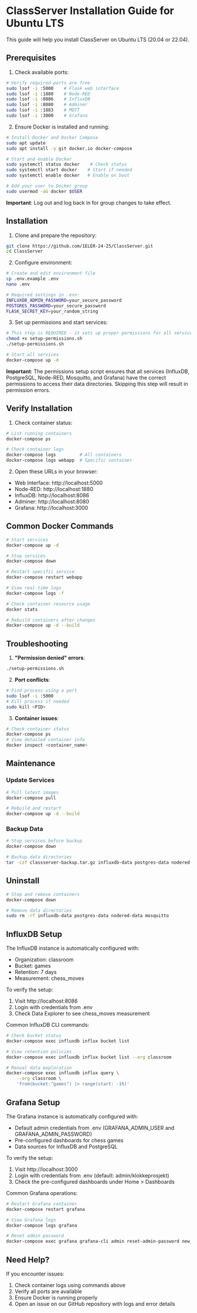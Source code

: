 # ClassServer Installation Guide for Ubuntu LTS

This guide will help you install ClassServer on Ubuntu LTS (20.04 or 22.04).

## Prerequisites

1. Check available ports:
```bash
# Verify required ports are free
sudo lsof -i :5000    # Flask web interface
sudo lsof -i :1880    # Node-RED
sudo lsof -i :8086    # InfluxDB
sudo lsof -i :8080    # Adminer
sudo lsof -i :1883    # MQTT
sudo lsof -i :3000    # Grafana
```

2. Ensure Docker is installed and running:
```bash
# Install Docker and Docker Compose
sudo apt update
sudo apt install -y git docker.io docker-compose

# Start and enable Docker
sudo systemctl status docker    # Check status
sudo systemctl start docker    # Start if needed
sudo systemctl enable docker   # Enable on boot

# Add your user to Docker group
sudo usermod -aG docker $USER
```

**Important**: Log out and log back in for group changes to take effect.

## Installation

1. Clone and prepare the repository:
```bash
git clone https://github.com/1ELER-24-25/ClassServer.git
cd ClassServer
```

2. Configure environment:
```bash
# Create and edit environment file
cp .env.example .env
nano .env

# Required settings in .env:
INFLUXDB_ADMIN_PASSWORD=your_secure_password
POSTGRES_PASSWORD=your_secure_password
FLASK_SECRET_KEY=your_random_string
```

3. Set up permissions and start services:
```bash
# This step is REQUIRED - it sets up proper permissions for all services
chmod +x setup-permissions.sh
./setup-permissions.sh

# Start all services
docker-compose up -d
```

**Important**: The permissions setup script ensures that all services (InfluxDB, PostgreSQL, Node-RED, Mosquitto, and Grafana) have the correct permissions to access their data directories. Skipping this step will result in permission errors.

## Verify Installation

1. Check container status:
```bash
# List running containers
docker-compose ps

# Check container logs
docker-compose logs         # All containers
docker-compose logs webapp  # Specific container
```

2. Open these URLs in your browser:
- Web Interface: http://localhost:5000
- Node-RED: http://localhost:1880
- InfluxDB: http://localhost:8086
- Adminer: http://localhost:8080
- Grafana: http://localhost:3000

## Common Docker Commands

```bash
# Start services
docker-compose up -d

# Stop services
docker-compose down

# Restart specific service
docker-compose restart webapp

# View real-time logs
docker-compose logs -f

# Check container resource usage
docker stats

# Rebuild containers after changes
docker-compose up -d --build
```

## Troubleshooting

1. **"Permission denied" errors**:
```bash
./setup-permissions.sh
```

2. **Port conflicts**:
```bash
# Find process using a port
sudo lsof -i :5000
# Kill process if needed
sudo kill <PID>
```

3. **Container issues**:
```bash
# Check container status
docker-compose ps
# View detailed container info
docker inspect <container_name>
```

## Maintenance

### Update Services
```bash
# Pull latest images
docker-compose pull

# Rebuild and restart
docker-compose up -d --build
```

### Backup Data
```bash
# Stop services before backup
docker-compose down

# Backup data directories
tar -czf classserver-backup.tar.gz influxdb-data postgres-data nodered-data mosquitto
```

## Uninstall

```bash
# Stop and remove containers
docker-compose down

# Remove data directories
sudo rm -rf influxdb-data postgres-data nodered-data mosquitto
```

## InfluxDB Setup

The InfluxDB instance is automatically configured with:
- Organization: classroom
- Bucket: games
- Retention: 7 days
- Measurement: chess_moves

To verify the setup:
1. Visit http://localhost:8086
2. Login with credentials from .env
3. Check Data Explorer to see chess_moves measurement

Common InfluxDB CLI commands:
```bash
# Check bucket status
docker-compose exec influxdb influx bucket list

# View retention policies
docker-compose exec influxdb influx bucket list --org classroom

# Manual data exploration
docker-compose exec influxdb influx query \
    --org classroom \
    'from(bucket:"games") |> range(start: -1h)'
```

## Grafana Setup

The Grafana instance is automatically configured with:
- Default admin credentials from .env (GRAFANA_ADMIN_USER and GRAFANA_ADMIN_PASSWORD)
- Pre-configured dashboards for chess games
- Data sources for InfluxDB and PostgreSQL

To verify the setup:
1. Visit http://localhost:3000
2. Login with credentials from .env (default: admin/klokkeprosjekt)
3. Check the pre-configured dashboards under Home > Dashboards

Common Grafana operations:
```bash
# Restart Grafana container
docker-compose restart grafana

# View Grafana logs
docker-compose logs grafana

# Reset admin password
docker-compose exec grafana grafana-cli admin reset-admin-password new_password
```

## Need Help?

If you encounter issues:
1. Check container logs using commands above
2. Verify all ports are available
3. Ensure Docker is running properly
4. Open an issue on our GitHub repository with logs and error details


